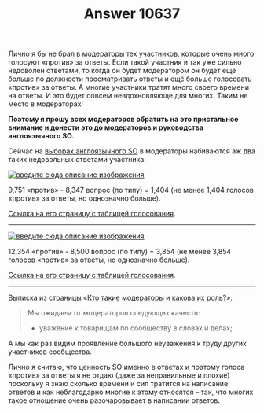 ﻿---
title: "Answer 10637"
se.owner.user_id: 297453
se.owner.display_name: "Bharatha"
se.owner.link: "https://ru.meta.stackoverflow.com/users/297453/bharatha"
se.answer_id: 10637
se.question_id: 10636
se.post_type: answer
se.score: -7
se.is_accepted: False
---
<p>Лично я бы не брал в модераторы тех участников, которые очень много голосуют «против» за ответы. Если такой участник и так уже сильно недоволен ответами, то когда он будет модератором он будет ещё больше по должности просматривать ответы и ещё больше голосовать «против» за ответы. А многие участники тратят много своего времени на ответы. И это будет совсем невдохновляюще для многих. Таким не место в модераторах!</p>
<p><strong>Поэтому я прошу всех модераторов обратить на это пристальное внимание и донести это до модераторов и руководства англоязычного SO.</strong></p>
<p>Сейчас на <a href="https://stackoverflow.com/election">выборах англоязычного SO</a> в модераторы набиваются аж два таких недовольных ответами участника:</p>
<p><a href="https://i.stack.imgur.com/YHfXd.png" rel="nofollow noreferrer"><img src="https://i.stack.imgur.com/YHfXd.png" alt="введите сюда описание изображения" /></a></p>
<p>9,751 «против» - 8,347 вопрос (по типу) = 1,404 (не менее 1,404 голосов «против» за ответы, но однозначно больше).</p>
<p><a href="https://stackoverflow.com/users/3773011/makyen?tab=topactivity#user-panel-votes">Ссылка на его страницу с таблицей голосования</a>.</p>
<hr />
<p><a href="https://i.stack.imgur.com/cnp4O.png" rel="nofollow noreferrer"><img src="https://i.stack.imgur.com/cnp4O.png" alt="введите сюда описание изображения" /></a></p>
<p>12,354 «против» - 8,500 вопрос (по типу) = 3,854 (не менее 3,854 голосов «против» за ответы, но однозначно больше).</p>
<p><a href="https://stackoverflow.com/users/1839439/?tab=topactivity#user-panel-votes">Ссылка на его страницу с таблицей голосования</a>.</p>
<hr />
<p>Выписка из страницы «<a href="https://ru.stackoverflow.com/help/site-moderators">Кто такие модераторы и какова их роль?</a>»:</p>
<blockquote>
<p>Мы ожидаем от модераторов следующих качеств:</p>
<ul>
<li>уважение к товарищам по сообществу в словах и делах;</li>
</ul>
</blockquote>
<p>А мы как раз видим проявление большого неуважения к труду других участников сообщества.</p>
<p>Лично я считаю, что ценность SO именно в ответах и поэтому голоса «против» за ответы я не отдаю (даже за неправильные и плохие) поскольку я знаю сколько времени и сил тратится на написание ответов и как неблагодарно многие к этому относятся – так, что многих такое отношение очень разочаровывает в написании ответов.</p>
